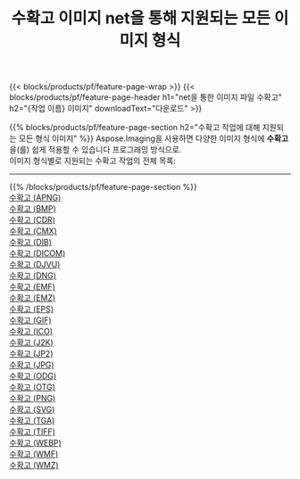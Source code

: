 ﻿---
title: 수확고 이미지 net을 통해 지원되는 모든 이미지 형식 
weight: 3920
url: /ko/net/crop 
lang: ko
langdirlevel: 2
locales: zh-hans,ja,it,ru,de,es,fr,nl,id,lt,pl,pt,vi,tr,ko,zh-hant,ar,hi,th,sv,cs,uk,he
description: Aspose.Imaging을 사용하면 net을 통해 쉽게 수확고 이미지를 만들 수 있습니다.
---

{{< blocks/products/pf/feature-page-wrap >}}
{{< blocks/products/pf/feature-page-header h1="net을 통한 이미지 파일 수확고" h2="{작업 이름} 이미지" downloadText="다운로드" >}}


{{% blocks/products/pf/feature-page-section  h2="수확고 작업에 대해 지원되는 모든 형식 이미지" %}}
Aspose.Imaging을 사용하면 다양한 이미지 형식에 **수확고** 을(를) 쉽게 적용할 수 있습니다 프로그래밍 방식으로. 
<br/>
이미지 형식별로 지원되는 수확고 작업의 전체 목록:
<hr/>
{{% /blocks/products/pf/feature-page-section %}}
<div class="container-fluid productfamilypage bg-gray">
    <div class="convertypes bg-gray agp-content section">
        <div class="container">
		<div class="row other-converters">
		    <div class='col-md-2 other-converter remove-lp remove-rp'><a href="/imaging/ko/net/crop/apng" >수확고 (APNG)</a></div><div class='col-md-2 other-converter remove-lp remove-rp'><a href="/imaging/ko/net/crop/bmp" >수확고 (BMP)</a></div><div class='col-md-2 other-converter remove-lp remove-rp'><a href="/imaging/ko/net/crop/cdr" >수확고 (CDR)</a></div><div class='col-md-2 other-converter remove-lp remove-rp'><a href="/imaging/ko/net/crop/cmx" >수확고 (CMX)</a></div><div class='col-md-2 other-converter remove-lp remove-rp'><a href="/imaging/ko/net/crop/dib" >수확고 (DIB)</a></div><div class='col-md-2 other-converter remove-lp remove-rp'><a href="/imaging/ko/net/crop/dicom" >수확고 (DICOM)</a></div><div class='col-md-2 other-converter remove-lp remove-rp'><a href="/imaging/ko/net/crop/djvu" >수확고 (DJVU)</a></div><div class='col-md-2 other-converter remove-lp remove-rp'><a href="/imaging/ko/net/crop/dng" >수확고 (DNG)</a></div><div class='col-md-2 other-converter remove-lp remove-rp'><a href="/imaging/ko/net/crop/emf" >수확고 (EMF)</a></div><div class='col-md-2 other-converter remove-lp remove-rp'><a href="/imaging/ko/net/crop/emz" >수확고 (EMZ)</a></div><div class='col-md-2 other-converter remove-lp remove-rp'><a href="/imaging/ko/net/crop/eps" >수확고 (EPS)</a></div><div class='col-md-2 other-converter remove-lp remove-rp'><a href="/imaging/ko/net/crop/gif" >수확고 (GIF)</a></div><div class='col-md-2 other-converter remove-lp remove-rp'><a href="/imaging/ko/net/crop/ico" >수확고 (ICO)</a></div><div class='col-md-2 other-converter remove-lp remove-rp'><a href="/imaging/ko/net/crop/j2k" >수확고 (J2K)</a></div><div class='col-md-2 other-converter remove-lp remove-rp'><a href="/imaging/ko/net/crop/jp2" >수확고 (JP2)</a></div><div class='col-md-2 other-converter remove-lp remove-rp'><a href="/imaging/ko/net/crop/jpg" >수확고 (JPG)</a></div><div class='col-md-2 other-converter remove-lp remove-rp'><a href="/imaging/ko/net/crop/odg" >수확고 (ODG)</a></div><div class='col-md-2 other-converter remove-lp remove-rp'><a href="/imaging/ko/net/crop/otg" >수확고 (OTG)</a></div><div class='col-md-2 other-converter remove-lp remove-rp'><a href="/imaging/ko/net/crop/png" >수확고 (PNG)</a></div><div class='col-md-2 other-converter remove-lp remove-rp'><a href="/imaging/ko/net/crop/svg" >수확고 (SVG)</a></div><div class='col-md-2 other-converter remove-lp remove-rp'><a href="/imaging/ko/net/crop/tga" >수확고 (TGA)</a></div><div class='col-md-2 other-converter remove-lp remove-rp'><a href="/imaging/ko/net/crop/tiff" >수확고 (TIFF)</a></div><div class='col-md-2 other-converter remove-lp remove-rp'><a href="/imaging/ko/net/crop/webp" >수확고 (WEBP)</a></div><div class='col-md-2 other-converter remove-lp remove-rp'><a href="/imaging/ko/net/crop/wmf" >수확고 (WMF)</a></div><div class='col-md-2 other-converter remove-lp remove-rp'><a href="/imaging/ko/net/crop/wmz" >수확고 (WMZ)</a></div>
                </div>
        </div>
    </div>
</div>
<br/>

